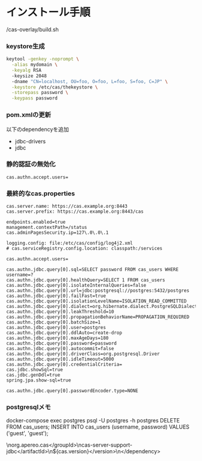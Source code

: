 # インストール手順

/cas-overlay/build.sh

### keystore生成  

```bash
keytool -genkey -noprompt \
  -alias mydomain \
  -keyalg RSA
  -keysize 2048
  -dname "CN=localhost, OU=foo, O=foo, L=foo, S=foo, C=JP" \
  -keystore /etc/cas/thekeystore \
  -storepass password \
  -keypass password
```

### pom.xmlの更新  
以下のdependencyを追加
- jdbc-drivers  
- jdbc

### 静的認証の無効化

```/etc/cas/config/cas.properties  
cas.authn.accept.users=
```

### 最終的なcas.properties

```
cas.server.name: https://cas.example.org:8443
cas.server.prefix: https://cas.example.org:8443/cas

endpoints.enabled=true
management.contextPath=/status
cas.adminPagesSecurity.ip=127\.0\.0\.1

logging.config: file:/etc/cas/config/log4j2.xml
# cas.serviceRegistry.config.location: classpath:/services

cas.authn.accept.users=

cas.authn.jdbc.query[0].sql=SELECT password FROM cas_users WHERE username=?
cas.authn.jdbc.query[0].healthQuery=SELECT 1 FROM cas_users
cas.authn.jdbc.query[0].isolateInternalQueries=false
cas.authn.jdbc.query[0].url=jdbc:postgresql://postgres:5432/postgres
cas.authn.jdbc.query[0].failFast=true
cas.authn.jdbc.query[0].isolationLevelName=ISOLATION_READ_COMMITTED
cas.authn.jdbc.query[0].dialect=org.hibernate.dialect.PostgreSQLDialect
cas.authn.jdbc.query[0].leakThreshold=10
cas.authn.jdbc.query[0].propagationBehaviorName=PROPAGATION_REQUIRED
cas.authn.jdbc.query[0].batchSize=1
cas.authn.jdbc.query[0].user=postgres
cas.authn.jdbc.query[0].ddlAuto=create-drop
cas.authn.jdbc.query[0].maxAgeDays=180
cas.authn.jdbc.query[0].password=password
cas.authn.jdbc.query[0].autocommit=false
cas.authn.jdbc.query[0].driverClass=org.postgresql.Driver
cas.authn.jdbc.query[0].idleTimeout=5000
cas.authn.jdbc.query[0].credentialCriteria=
cas.jdbc.showSql=true
cas.jdbc.genDdl=true
spring.jpa.show-sql=true

cas.authn.jdbc.query[0].passwordEncoder.type=NONE
```

### postgresqlメモ

docker-compose exec postgres psql -U postgres -h postgres
DELETE FROM cas_users;
INSERT INTO cas_users (username, password) VALUES ('guest', 'guest');


<dependency>\n<groupId>org.apereo.cas<\/groupId>\n<artifactId>cas-server-support-jdbc<\/artifactId>\n<version>${cas.version}<\/version>\n<\/dependency>